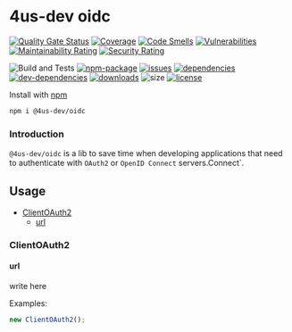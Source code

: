 # 4us-dev oidc

[![Quality Gate Status](https://sonarcloud.io/api/project_badges/measure?project=4us-dev_oidc&metric=alert_status)](https://sonarcloud.io/dashboard?id=4us-dev_oidc)
[![Coverage](https://sonarcloud.io/api/project_badges/measure?project=4us-dev_oidc&metric=coverage)](https://sonarcloud.io/dashboard?id=4us-dev_oidc)
[![Code Smells](https://sonarcloud.io/api/project_badges/measure?project=4us-dev_oidc&metric=code_smells)](https://sonarcloud.io/dashboard?id=4us-dev_oidc)
[![Vulnerabilities](https://sonarcloud.io/api/project_badges/measure?project=4us-dev_oidc&metric=vulnerabilities)](https://sonarcloud.io/dashboard?id=4us-dev_oidc)
[![Maintainability Rating](https://sonarcloud.io/api/project_badges/measure?project=4us-dev_oidc&metric=sqale_rating)](https://sonarcloud.io/dashboard?id=4us-dev_oidc)
[![Security Rating](https://sonarcloud.io/api/project_badges/measure?project=4us-dev_oidc&metric=security_rating)](https://sonarcloud.io/dashboard?id=4us-dev_oidc)

![Build and Tests](https://github.com/4us-dev/oidc/workflows/Build%20and%20Tests/badge.svg)
[![npm-package](https://badge.fury.io/js/%404us-dev%2Foidc.svg)](https://www.npmjs.com/package/@4us-dev/oidc)
[![issues](https://img.shields.io/github/issues/4us-dev/oidc)](/issues)
[![dependencies](https://img.shields.io/david/4us-dev/oidc)](https://david-dm.org/4us-dev/oidc)
[![dev-dependencies](https://img.shields.io/david/dev/4us-dev/oidc)](https://david-dm.org/4us-dev/oidc?type=dev)
[![downloads](https://img.shields.io/npm/dw/@4us-dev/oidc)](https://www.npmjs.com/package/@4us-dev/oidc)
![size](https://img.shields.io/bundlephobia/min/@4us-dev/oidc)
[![license](https://img.shields.io/npm/l/@angular/cli.svg)](/LICENSE)

Install with [npm](https://www.npmjs.com/)

```sh
npm i @4us-dev/oidc
```

### Introduction

`@4us-dev/oidc` is a lib to save time when developing applications that need to authenticate with `OAuth2` or `OpenID Connect` servers.Connect`.

## Usage

- [ClientOAuth2](#clientoauth2)
  - [url](#url)

### ClientOAuth2

#### url

write here

Examples:

```js
new ClientOAuth2();
```
